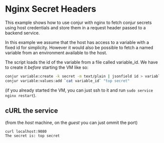 Nginx Secret Headers
====================

This example shows how to use conjur with nginx to fetch conjur secrets
using host credentials and store them in a request header passed to 
a backend service.

In this example we assume that the host has access to a variable with
a fixed id for simplicity.  However it would also be possible to fetch
a named variable from an environment available to the host.

The script loads the id of the variable from a file called variable_id.  We have
to create it *before* starting the VM like so:

```bash
conjur variable:create -k secret -m text/plain | jsonfield id > variable_id
conjur variable:values:add `cat variable_id` "top secret"
```

(if you already started the VM, you can just ssh to it and run `sudo service nginx restart`).

## cURL the service
(from the *host* machine, on the *guest* you can just ommit the port)
```bash
curl localhost:9080
The secret is: top secret
```


